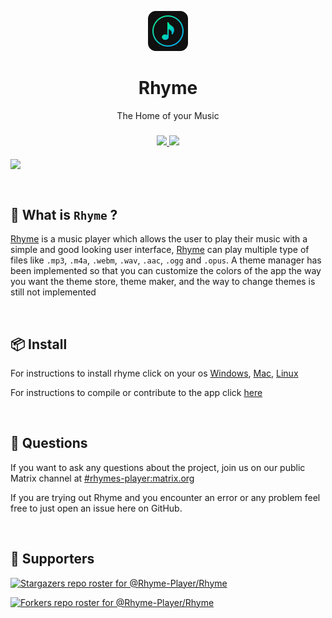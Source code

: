 <!-- Link to latest file: https://github.com/Rhyme-Player/RhymeApp/releases/latest/download/file.name -->
<!-- PROJECT LOGO -->
<p align="center">
  <a href="https://github.com/Rhyme-Player/RhymeApp">
    <img src="build/linux/icons/64x64.png" alt="Logo">
  </a>
  <h1 align="center">Rhyme</h1>
  <p align="center">The Home of your Music</p>
  <h3 align="center">
    <a href="(https://matrix.to/#/#rhymes-player:matrix.org">
      <img src ="https://img.shields.io/matrix/rhymes-player:matrix.org">
    </a>
    <a href="https://github.com/Rhyme-Player/Rhyme/releases">
      <img src ="https://img.shields.io/github/downloads/Rhyme-Player/RhymeApp/total">
    </a>
  </h3>

  <img align="center" src="https://user-images.githubusercontent.com/77546233/133614526-452649b3-fb72-4347-9ee4-73ef8c6eea3f.png" />

</p>

<br />

## :hear_no_evil: What is `Rhyme` ?

[Rhyme](rhyme.netlify.app) is a music player which allows the user to play their music with a simple and good looking user interface,
[Rhyme](rhyme.netlify.app) can play multiple type of files like `.mp3`, `.m4a`, `.webm`, `.wav`, `.aac`, `.ogg` and `.opus`.
A theme manager has been implemented so that you can customize the colors of the app the way you want the theme store, theme maker, and the way to change themes is still not implemented

<br />

## :package: Install

For instructions to install rhyme click on your os
[Windows](https://github.com/Rhyme-Player/Rhyme/wiki/Windows),
[Mac](https://github.com/Rhyme-Player/Rhyme/wiki/Mac),
[Linux](https://github.com/Rhyme-Player/Rhyme/wiki/Linux)

For instructions to compile or contribute to the app click [here](https://github.com/Rhyme-Player/Rhyme/wiki/Compile-or-Contribute)

<br />

## :thinking: Questions

If you want to ask any questions about the project, join us on our public Matrix channel at [#rhymes-player:matrix.org](https://matrix.to/#/#rhymes-player:matrix.org)

If you are trying out Rhyme and you encounter an error or any problem feel free to just open an issue here on GitHub.

<br />

## :clap: Supporters

[![Stargazers repo roster for @Rhyme-Player/Rhyme](https://reporoster.com/stars/Rhyme-Player/Rhyme)](https://github.com/Rhyme-Player/Rhyme/stargazers)

[![Forkers repo roster for @Rhyme-Player/Rhyme](https://reporoster.com/forks/Rhyme-Player/Rhyme)](https://github.com/Rhyme-Player/Rhyme/network/members)
